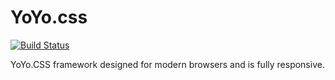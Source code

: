 # YoYo.css 
[![Build Status](https://travis-ci.org/Bigalan09/YoYo.css.svg?branch=master)](https://travis-ci.org/Bigalan09/YoYo.css)

YoYo.CSS framework designed for modern browsers and is fully responsive.
